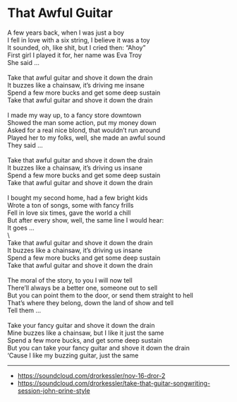 # That Awful Guitar

A few years back, when I was just a boy\
I fell in love with a six string, I believe it was a toy\
It sounded, oh, like shit, but I cried then: “Ahoy”\
First girl I played it for, her name was Eva Troy\
She said ...\
\
Take that awful guitar and shove it down the drain\
It buzzes like a chainsaw, it’s driving me insane\
Spend a few more bucks and get some deep sustain\
Take that awful guitar and shove it down the drain\
\
I made my way up, to a fancy store downtown\
Showed the man some action, put my money down\
Asked for a real nice blond, that wouldn’t run around\
Played her to my folks, well, she made an awful sound\
They said ...\
\
Take that awful guitar and shove it down the drain\
It buzzes like a chainsaw, it’s driving us insane\
Spend a few more bucks and get some deep sustain\
Take that awful guitar and shove it down the drain\
\
I bought my second home, had a few bright kids\
Wrote a ton of songs, some with fancy frills\
Fell in love six times, gave the world a chill\
But after every show, well, the same line I would hear:\
It goes ...\
\        
Take that awful guitar and shove it down the drain\
It buzzes like a chainsaw, it’s driving us insane\
Spend a few more bucks and get some deep sustain\
Take that awful guitar and shove it down the drain\
\
The moral of the story, to you I will now tell\
There’ll always be a better one, someone out to sell\
But you can point them to the door, or send them straight to hell\
That’s where they belong, down the land of show and tell\
Tell them ...\
\
Take your fancy guitar and shove it down the drain\
Mine buzzes like a chainsaw, but I like it just the same\
Spend a few more bucks, and get some deep sustain\
But you can take your fancy guitar and shove it down the drain\
‘Cause I like my buzzing guitar, just the same

---
- https://soundcloud.com/drorkessler/nov-16-dror-2
- https://soundcloud.com/drorkessler/take-that-guitar-songwriting-session-john-prine-style
